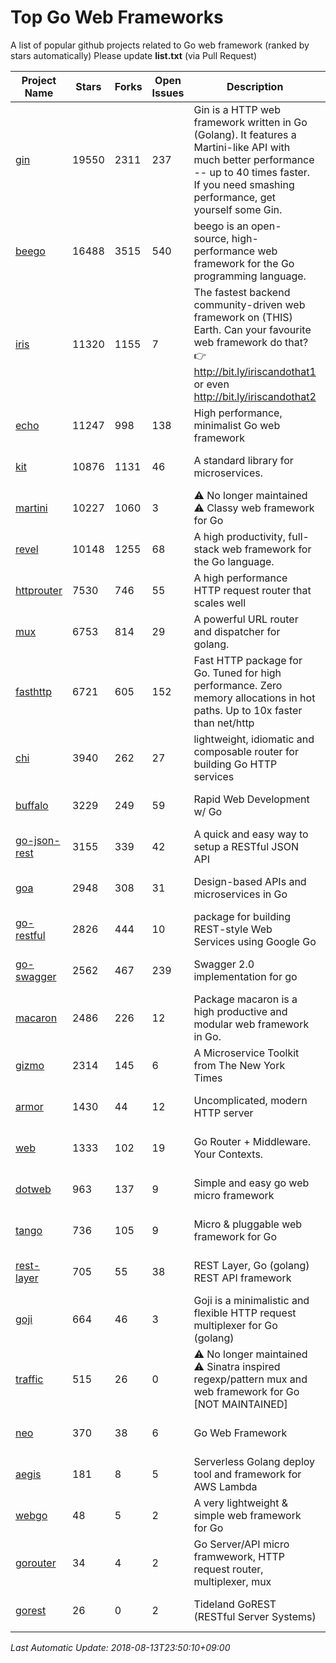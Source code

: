 # Top Go Web Frameworks
A list of popular github projects related to Go web framework (ranked by stars automatically)
Please update **list.txt** (via Pull Request)

| Project Name | Stars | Forks | Open Issues | Description | Last Commit |
| ------------ | ----- | ----- | ----------- | ----------- | ----------- |
| [gin](https://github.com/gin-gonic/gin) | 19550 | 2311 | 237 | Gin is a HTTP web framework written in Go (Golang). It features a Martini-like API with much better performance -- up to 40 times faster. If you need smashing performance, get yourself some Gin. | 2018-08-12 20:54:22 |
| [beego](https://github.com/astaxie/beego) | 16488 | 3515 | 540 | beego is an open-source, high-performance web framework for the Go programming language. | 2018-07-31 13:18:48 |
| [iris](https://github.com/kataras/iris) | 11320 | 1155 | 7 | The fastest backend community-driven web framework on (THIS) Earth. Can your favourite web framework do that? 👉 http://bit.ly/iriscandothat1 or even http://bit.ly/iriscandothat2 | 2018-08-11 20:58:49 |
| [echo](https://github.com/labstack/echo) | 11247 | 998 | 138 | High performance, minimalist Go web framework | 2018-08-02 21:11:20 |
| [kit](https://github.com/go-kit/kit) | 10876 | 1131 | 46 | A standard library for microservices. | 2018-08-09 11:04:32 |
| [martini](https://github.com/go-martini/martini) | 10227 | 1060 | 3 | ⚠️ No longer maintained ⚠️  Classy web framework for Go | 2017-01-21 21:58:54 |
| [revel](https://github.com/revel/revel) | 10148 | 1255 | 68 | A high productivity, full-stack web framework for the Go language. | 2018-07-12 19:43:27 |
| [httprouter](https://github.com/julienschmidt/httprouter) | 7530 | 746 | 55 | A high performance HTTP request router that scales well | 2018-07-15 16:18:54 |
| [mux](https://github.com/gorilla/mux) | 6753 | 814 | 29 | A powerful URL router and dispatcher for golang. | 2018-08-07 07:52:56 |
| [fasthttp](https://github.com/valyala/fasthttp) | 6721 | 605 | 152 | Fast HTTP package for Go. Tuned for high performance. Zero memory allocations in hot paths. Up to 10x faster than net/http | 2018-08-12 22:53:56 |
| [chi](https://github.com/go-chi/chi) | 3940 | 262 | 27 | lightweight, idiomatic and composable router for building Go HTTP services | 2018-07-10 13:45:11 |
| [buffalo](https://github.com/gobuffalo/buffalo) | 3229 | 249 | 59 | Rapid Web Development w/ Go | 2018-08-03 18:14:04 |
| [go-json-rest](https://github.com/ant0ine/go-json-rest) | 3155 | 339 | 42 | A quick and easy way to setup a RESTful JSON API | 2017-09-13 04:12:08 |
| [goa](https://github.com/goadesign/goa) | 2948 | 308 | 31 | Design-based APIs and microservices in Go | 2018-08-05 04:23:39 |
| [go-restful](https://github.com/emicklei/go-restful) | 2826 | 444 | 10 | package for building REST-style Web Services using Google Go | 2018-07-26 09:12:47 |
| [go-swagger](https://github.com/go-swagger/go-swagger) | 2562 | 467 | 239 | Swagger 2.0 implementation for go | 2018-08-11 23:22:07 |
| [macaron](https://github.com/go-macaron/macaron) | 2486 | 226 | 12 | Package macaron is a high productive and modular web framework in Go. | 2018-04-26 21:11:54 |
| [gizmo](https://github.com/NYTimes/gizmo) | 2314 | 145 | 6 | A Microservice Toolkit from The New York Times | 2018-07-02 15:49:04 |
| [armor](https://github.com/labstack/armor) | 1430 | 44 | 12 | Uncomplicated, modern HTTP server | 2018-05-06 17:24:15 |
| [web](https://github.com/gocraft/web) | 1333 | 102 | 19 | Go Router + Middleware. Your Contexts. | 2017-09-25 13:59:45 |
| [dotweb](https://github.com/devfeel/dotweb) | 963 | 137 | 9 | Simple and easy go web micro framework | 2018-08-09 09:16:35 |
| [tango](https://github.com/lunny/tango) | 736 | 105 | 9 | Micro & pluggable web framework for Go | 2018-04-12 14:57:37 |
| [rest-layer](https://github.com/rs/rest-layer) | 705 | 55 | 38 | REST Layer, Go (golang) REST API framework | 2018-06-17 09:20:14 |
| [goji](https://github.com/goji/goji) | 664 | 46 | 3 | Goji is a minimalistic and flexible HTTP request multiplexer for Go (golang) | 2016-11-14 01:26:57 |
| [traffic](https://github.com/pilu/traffic) | 515 | 26 | 0 | ⚠️ No longer maintained ⚠️  Sinatra inspired regexp/pattern mux and web framework for Go [NOT MAINTAINED] | 2015-11-26 21:31:07 |
| [neo](https://github.com/ivpusic/neo) | 370 | 38 | 6 | Go Web Framework | 2017-08-14 23:54:31 |
| [aegis](https://github.com/tmaiaroto/aegis) | 181 | 8 | 5 | Serverless Golang deploy tool and framework for AWS Lambda | 2018-07-08 06:00:55 |
| [webgo](https://github.com/bnkamalesh/webgo) | 48 | 5 | 2 | A very lightweight & simple web framework for Go | 2018-05-14 07:05:14 |
| [gorouter](https://github.com/vardius/gorouter) | 34 | 4 | 2 | Go Server/API micro framwework, HTTP request router, multiplexer, mux | 2018-06-26 00:19:48 |
| [gorest](https://github.com/tideland/gorest) | 26 | 0 | 2 | Tideland GoREST (RESTful Server Systems) | 2017-11-10 13:00:37 |

*Last Automatic Update: 2018-08-13T23:50:10+09:00*